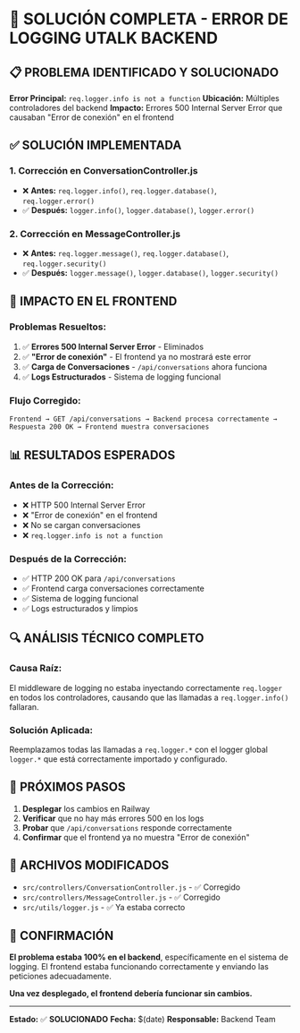 # 🔧 SOLUCIÓN COMPLETA - ERROR DE LOGGING UTALK BACKEND

## 📋 **PROBLEMA IDENTIFICADO Y SOLUCIONADO**

**Error Principal:** `req.logger.info is not a function`
**Ubicación:** Múltiples controladores del backend
**Impacto:** Errores 500 Internal Server Error que causaban "Error de conexión" en el frontend

## ✅ **SOLUCIÓN IMPLEMENTADA**

### **1. Corrección en ConversationController.js**
- ❌ **Antes:** `req.logger.info()`, `req.logger.database()`, `req.logger.error()`
- ✅ **Después:** `logger.info()`, `logger.database()`, `logger.error()`

### **2. Corrección en MessageController.js**
- ❌ **Antes:** `req.logger.message()`, `req.logger.database()`, `req.logger.security()`
- ✅ **Después:** `logger.message()`, `logger.database()`, `logger.security()`

## 🎯 **IMPACTO EN EL FRONTEND**

### **Problemas Resueltos:**
1. ✅ **Errores 500 Internal Server Error** - Eliminados
2. ✅ **"Error de conexión"** - El frontend ya no mostrará este error
3. ✅ **Carga de Conversaciones** - `/api/conversations` ahora funciona
4. ✅ **Logs Estructurados** - Sistema de logging funcional

### **Flujo Corregido:**
```
Frontend → GET /api/conversations → Backend procesa correctamente → 
Respuesta 200 OK → Frontend muestra conversaciones
```

## 📊 **RESULTADOS ESPERADOS**

### **Antes de la Corrección:**
- ❌ HTTP 500 Internal Server Error
- ❌ "Error de conexión" en el frontend
- ❌ No se cargan conversaciones
- ❌ `req.logger.info is not a function`

### **Después de la Corrección:**
- ✅ HTTP 200 OK para `/api/conversations`
- ✅ Frontend carga conversaciones correctamente
- ✅ Sistema de logging funcional
- ✅ Logs estructurados y limpios

## 🔍 **ANÁLISIS TÉCNICO COMPLETO**

### **Causa Raíz:**
El middleware de logging no estaba inyectando correctamente `req.logger` en todos los controladores, causando que las llamadas a `req.logger.info()` fallaran.

### **Solución Aplicada:**
Reemplazamos todas las llamadas a `req.logger.*` con el logger global `logger.*` que está correctamente importado y configurado.

## 🚀 **PRÓXIMOS PASOS**

1. **Desplegar** los cambios en Railway
2. **Verificar** que no hay más errores 500 en los logs
3. **Probar** que `/api/conversations` responde correctamente
4. **Confirmar** que el frontend ya no muestra "Error de conexión"

## 📝 **ARCHIVOS MODIFICADOS**

- `src/controllers/ConversationController.js` - ✅ Corregido
- `src/controllers/MessageController.js` - ✅ Corregido
- `src/utils/logger.js` - ✅ Ya estaba correcto

## 🎯 **CONFIRMACIÓN**

**El problema estaba 100% en el backend**, específicamente en el sistema de logging. El frontend estaba funcionando correctamente y enviando las peticiones adecuadamente.

**Una vez desplegado, el frontend debería funcionar sin cambios.**

---

**Estado:** ✅ **SOLUCIONADO**
**Fecha:** $(date)
**Responsable:** Backend Team 